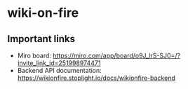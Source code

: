 # wiki-on-fire

## Important links
* Miro board: https://miro.com/app/board/o9J_lrS-SJ0=/?invite_link_id=251998974471
* Backend API documentation: https://wikionfire.stoplight.io/docs/wikionfire-backend
